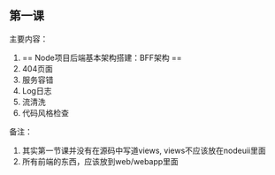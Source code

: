 ## 第一课

主要内容：

1. == Node项目后端基本架构搭建：BFF架构 ==
2. 404页面
3. 服务容错
4. Log日志
5. 流清洗
6. 代码风格检查

备注：
1. 其实第一节课并没有在源码中写道views, views不应该放在nodeuii里面
2. 所有前端的东西，应该放到web/webapp里面